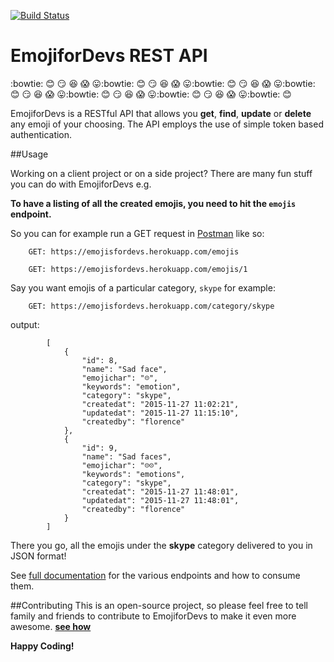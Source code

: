 [![Build Status](https://travis-ci.org/andela-fokosun/Checkpoint3.svg)](https://travis-ci.org/andela-fokosun/Checkpoint3)

# EmojiforDevs REST API
:bowtie: :blush: :smirk: :satisfied: :scream: :stuck_out_tongue::bowtie: :blush: :smirk: :satisfied: :scream: :stuck_out_tongue::bowtie: :blush: :smirk: :satisfied: :scream: :stuck_out_tongue::bowtie: :blush: :smirk: :satisfied: :scream: :stuck_out_tongue::bowtie: :blush: :smirk: :satisfied: :scream: :stuck_out_tongue::bowtie: :blush: :smirk: :satisfied: :scream: :stuck_out_tongue::bowtie: :blush:

EmojiforDevs is a RESTful API that allows you **get**, **find**, **update** or **delete** any emoji of your choosing. The API employs the use of simple token based authentication.

##Usage

Working on a client project or on a side project? There are many fun stuff you can do with EmojiforDevs e.g.

**To have a listing of all the created emojis, you need to hit the `emojis` endpoint.**

So you can for example run a GET request in [Postman](https://www.getpostman.com/) like so:

        GET: https://emojisfordevs.herokuapp.com/emojis

        GET: https://emojisfordevs.herokuapp.com/emojis/1

Say you want emojis of a particular category, `skype` for example:

        GET: https://emojisfordevs.herokuapp.com/category/skype

output:

            [
                {
                    "id": 8,
                    "name": "Sad face",
                    "emojichar": "☹",
                    "keywords": "emotion",
                    "category": "skype",
                    "createdat": "2015-11-27 11:02:21",
                    "updatedat": "2015-11-27 11:15:10",
                    "createdby": "florence"
                },
                {
                    "id": 9,
                    "name": "Sad faces",
                    "emojichar": "☹☹",
                    "keywords": "emotions",
                    "category": "skype",
                    "createdat": "2015-11-27 11:48:01",
                    "updatedat": "2015-11-27 11:48:01",
                    "createdby": "florence"
                }
            ]

There you go, all the emojis under the **skype** category delivered to you in JSON format!

See [full documentation](https://emojifordevs.herokuapp.com) for the various endpoints and how to consume them.

##Contributing
This is an open-source project, so please feel free to tell family and friends to contribute to EmojiforDevs to make it even more awesome. [**see how**](https://github.com/andela-fokosun/Checkpoint3/wiki/Contributing)

**Happy Coding!**
